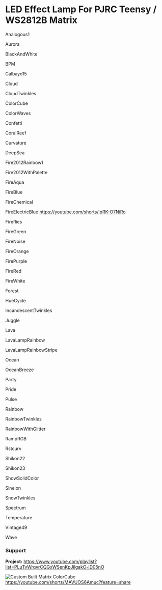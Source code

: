 # LED Effect Lamp For PJRC Teensy / WS2812B Matrix

Analogous1			
			
Aurora

BlackAndWhite

BPM

Calbayo15

Cloud

CloudTwinkles

ColorCube

ColorWaves

Confetti

CoralReef

Curvature

DeepSea

Fire2012Rainbow1

Fire2012WithPalette

FireAqua

FireBlue

FireChemical

FireElectricBlue                 https://youtube.com/shorts/lpRK-O7NiRo

Fireflies

FireGreen

FireNoise

FireOrange

FirePurple

FireRed

FireWhite

Forest

HueCycle

IncandescentTwinkles

Juggle

Lava

LavaLampRainbow

LavaLampRainbowStripe

Ocean

OceanBreeze

Party

Pride

Pulse

Rainbow

RainbowTwinkles

RainbowWithGlitter

RampRGB

Rstcurv

Shikon22

Shikon23

ShowSolidColor

Sinelon

SnowTwinkles

Spectrum

Temperature

Vintage49

Wave

### Support
**Project:** https://www.youtube.com/playlist?list=PLuTvWrqvrCQGxWSenKpJilgakO-iD05nO

![Custom Built Matrix ColorCube](https://github.com/MakingThingsWithLEDs/LEDEffectLampProject/assets/77110859/feb55dd8-526e-4138-854d-6e4be939efe4)
https://youtube.com/shorts/MAVUOS6Amuc?feature=share

